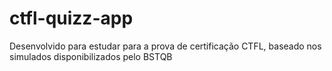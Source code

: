 # ctfl-quizz-app
 Desenvolvido para estudar para a prova de certificação CTFL, baseado nos simulados disponibilizados pelo BSTQB

